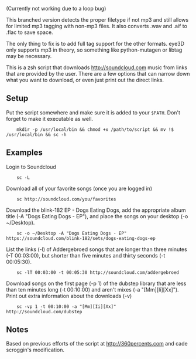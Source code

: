 (Currently not working due to a loop bug)

This branched version detects the proper filetype if not mp3 and still allows for limited mp3 tagging with non-mp3 files. It also converts .wav and .aif to .flac to save space.

The only thing to fix is to add full tag support for the other formats. eye3D only supports mp3 in theory, so something like python-mutagen or libtag may be necessary.


This is a zsh script that downloads http://soundcloud.com music from links that are provided by the user. There are a few options that can narrow down what you want to download, or even just print out the direct links.

Setup
-----

Put the script somewhere and make sure it is added to your `$PATH`. Don't forget to make it executable as well.

		mkdir -p /usr/local/bin && chmod +x /path/to/script && mv !$ /usr/local/bin && sc -h


Examples
--------
 Login to Soundcloud

        sc -L

 Download all of your favorite songs (once you are logged in)

        sc http://soundcloud.com/you/favorites

 Download the blink-182 EP - Dogs Eating Dogs, add the appropriate album title (-A "Dogs Eating Dogs - EP"), and place the songs on your desktop (-o ~/Desktop).
 
        sc -o ~/Desktop -A "Dogs Eating Dogs - EP" https://soundcloud.com/blink-182/sets/dogs-eating-dogs-ep

 List the links (-l) of Addergebroed songs that are longer than three minutes (-T 00:03:00), but shorter than five minutes and thirty seconds (-t 00:05:30).
        
        sc -lT 00:03:00 -t 00:05:30 http://soundcloud.com/addergebroed

 Download songs on the first page (-p 1) of the dubstep library that are less than ten minutes long (-t 00:10:00) and aren't mixes (-a "[Mm][Ii][Xx]"). Print out extra information about the downloads (-v)
        
        sc -vp 1 -t 00:10:00 -a "[Mm][Ii][Xx]" http://soundcloud.com/dubstep

Notes
-----
Based on previous efforts of the script at http://360percents.com and cade scroggin's modification.
